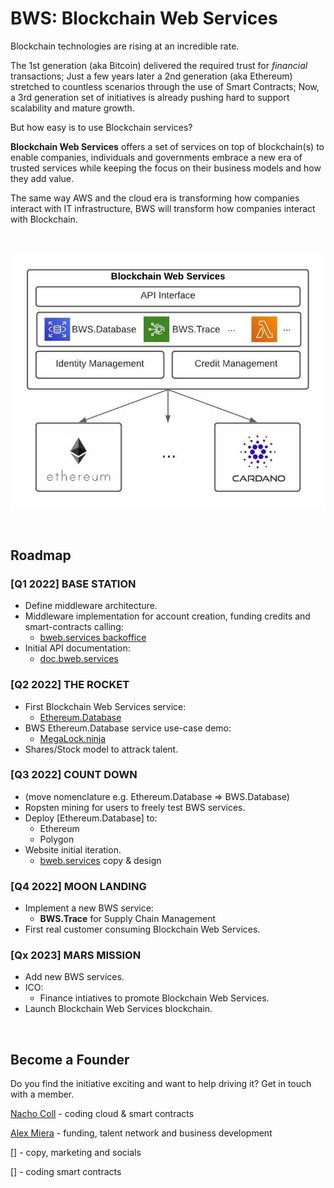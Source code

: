 # BWS: Blockchain Web Services

Blockchain technologies are rising at an incredible rate.

The 1st generation (aka Bitcoin) delivered the required trust for _financial_ transactions; Just a few years later a 2nd generation (aka Ethereum) stretched to countless scenarios through the use of Smart Contracts; Now, a 3rd generation set of initiatives is already pushing hard to support scalability and mature growth.

But how easy is to use Blockchain services?

**Blockchain Web Services** offers a set of services on top of blockchain(s) to enable companies, individuals and governments embrace a new era of trusted services while keeping the focus on their business models and how they add value.

The same way AWS and the cloud era is transforming how companies interact with IT infrastructure, BWS will transform how companies interact with Blockchain.

<br/>

<p align="center">
  <img src="img/BWS_API_Layer.jpeg" />
</p>

<br/>

## <a name="roadmap"></a>Roadmap

### [Q1 2022] **BASE STATION**

- Define middleware architecture.
- Middleware implementation for account creation, funding credits and smart-contracts calling:
  - [bweb.services backoffice](https://bweb.services/)
- Initial API documentation:
  - [doc.bweb.services](https://doc.bweb.services/)

### [Q2 2022] **THE ROCKET**

- First Blockchain Web Services service:
  - [Ethereum.Database](https://github.com/NachoColl/blockchain-web-services/tree/Ethereum.Database.Immutable/contracts/ethereum)
- BWS Ethereum.Database service use-case demo:
  - [MegaLock.ninja](https://megalock.ninja)
- Shares/Stock model to attrack talent.

### [Q3 2022] **COUNT DOWN**

- (move nomenclature e.g. Ethereum.Database => BWS.Database)
- Ropsten mining for users to freely test BWS services.
- Deploy [Ethereum.Database] to:
  - Ethereum
  - Polygon
- Website initial iteration.
  - [bweb.services](https://bweb.services/) copy & design

### [Q4 2022] **MOON LANDING**

- Implement a new BWS service:
  - **BWS.Trace** for Supply Chain Management
- First real customer consuming Blockchain Web Services.

### [Qx 2023] **MARS MISSION**

- Add new BWS services.
- ICO:
  - Finance intiatives to promote Blockchain Web Services.
- Launch Blockchain Web Services blockchain.

<br/>

## Become a Founder

Do you find the initiative exciting and want to help driving it? Get in touch with a member.

[Nacho Coll](https://www.linkedin.com/in/nacho-coll/) - coding cloud & smart contracts

[Alex Miera](https://www.linkedin.com/in/alex-miera-0052a9/) - funding, talent network and business development

[] - copy, marketing and socials

[] - coding smart contracts
